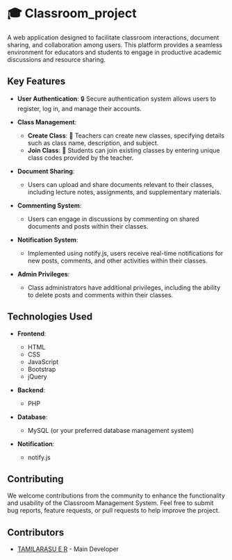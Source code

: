 # 🎓 Classroom_project

A web application designed to facilitate classroom interactions, document sharing, and collaboration among users. This platform provides a seamless environment for educators and students to engage in productive academic discussions and resource sharing.

## Key Features

- **User Authentication**: 🔒 Secure authentication system allows users to register, log in, and manage their accounts.
  
- **Class Management**:
  - **Create Class**: 🏫 Teachers can create new classes, specifying details such as class name, description, and subject.
  - **Join Class**: 🚪 Students can join existing classes by entering unique class codes provided by the teacher.
  
- **Document Sharing**:
  - Users can upload and share documents relevant to their classes, including lecture notes, assignments, and supplementary materials.
  
- **Commenting System**:
  - Users can engage in discussions by commenting on shared documents and posts within their classes.
  
- **Notification System**:
  - Implemented using notify.js, users receive real-time notifications for new posts, comments, and other activities within their classes.

- **Admin Privileges**:
  - Class administrators have additional privileges, including the ability to delete posts and comments within their classes.

## Technologies Used

- **Frontend**:
  - HTML
  - CSS
  - JavaScript
  - Bootstrap
  - jQuery
  
- **Backend**:
  - PHP
  
- **Database**:
  - MySQL (or your preferred database management system)
  
- **Notification**:
  - notify.js
  
## Contributing

We welcome contributions from the community to enhance the functionality and usability of the Classroom Management System. Feel free to submit bug reports, feature requests, or pull requests to help improve the project.

## Contributors

- [TAMILARASU E R](https://github.com/tamil4511) - Main Developer

